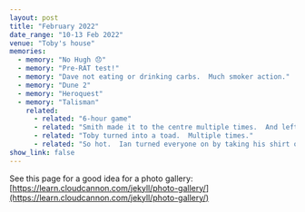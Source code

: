 ```yaml
---
layout: post
title: "February 2022"
date_range: "10-13 Feb 2022"
venue: "Toby's house"
memories:
  - memory: "No Hugh 😞"
  - memory: "Pre-RAT test!"
  - memory: "Dave not eating or drinking carbs.  Much smoker action."
  - memory: "Dune 2"
  - memory: "Heroquest"
  - memory: "Talisman"
    related:
      - related: "6-hour game"
      - related: "Smith made it to the centre multiple times.  And left again."
      - related: "Toby turned into a toad.  Multiple times."
      - related: "So hot.  Ian turned everyone on by taking his shirt off."
show_link: false
---
```

See this page for a good idea for a photo gallery:  
[https://learn.cloudcannon.com/jekyll/photo-gallery/](https://learn.cloudcannon.com/jekyll/photo-gallery/)